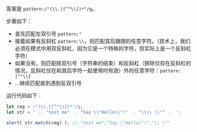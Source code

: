 答案是 `pattern:/"(\\.|[^"\\])*"/g`。

步骤如下：

- 首先匹配左双引号 `pattern:"`
- 接着如果有反斜杠 `pattern:\\`，则匹配其后跟随的任意字符。（技术上，我们必须在模式中用双反斜杠，因为它是一个特殊的字符，但实际上是一个反斜杠字符）
- 如果没有，则匹配除双引号（字符串的结束）和反斜杠（排除仅存在反斜杠的情况，反斜杠仅在和其后字符一起使用时有效）外的任意字符：`pattern:[^"\\]`
- ...继续匹配直到遇到反双引号

运行代码如下：

```js
let reg = /"(\\.|[^"\\])*"/g;
let str = ' .. "test me" .. "Say \\"Hello\\"!" .. "\\\\ \\"" .. ';

alert( str.match(reg) ); // "test me","Say \"Hello\"!","\\ \""
```
